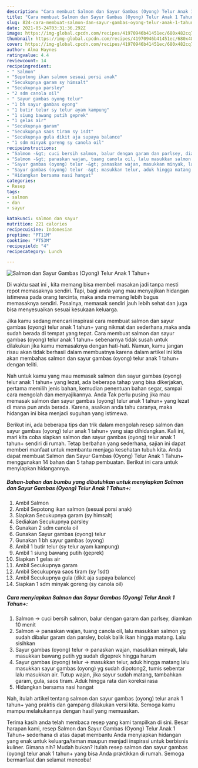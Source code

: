 ```yaml
---
description: "Cara membuat Salmon dan Sayur Gambas (Oyong) Telur Anak 1 Tahun+ yang lezat Untuk Jualan"
title: "Cara membuat Salmon dan Sayur Gambas (Oyong) Telur Anak 1 Tahun+ yang lezat Untuk Jualan"
slug: 824-cara-membuat-salmon-dan-sayur-gambas-oyong-telur-anak-1-tahun-yang-lezat-untuk-jualan
date: 2021-05-24T03:31:36.292Z
image: https://img-global.cpcdn.com/recipes/41970946b41451ec/680x482cq70/salmon-dan-sayur-gambas-oyong-telur-anak-1-tahun-foto-resep-utama.jpg
thumbnail: https://img-global.cpcdn.com/recipes/41970946b41451ec/680x482cq70/salmon-dan-sayur-gambas-oyong-telur-anak-1-tahun-foto-resep-utama.jpg
cover: https://img-global.cpcdn.com/recipes/41970946b41451ec/680x482cq70/salmon-dan-sayur-gambas-oyong-telur-anak-1-tahun-foto-resep-utama.jpg
author: Alma Haynes
ratingvalue: 4.4
reviewcount: 14
recipeingredient:
- " Salmon"
- "Sepotong ikan salmon sesuai porsi anak"
- "Secukupnya garam sy himsalt"
- "Secukupnya parsley"
- "2 sdm canola oil"
- " Sayur gambas oyong telur"
- "1 bh sayur gambas oyong"
- "1 butir telur sy telur ayam kampung"
- "1 siung bawang putih geprek"
- "1 gelas air"
- "Secukupnya garam"
- "Secukupnya saos tiram sy 1sdt"
- "Secukupnya gula dikit aja supaya balance"
- "1 sdm minyak goreng sy canola oil"
recipeinstructions:
- "Salmon -&gt; cuci bersih salmon, balur dengan garam dan parlsey, diamkan 10 menit"
- "Salmon -&gt; panaskan wajan, tuang canola oil, lalu masukkan salmon yg sudah dibalur garam dan parsley, bolak balik ikan hingga matang. Lalu sisihkan"
- "Sayur gambas (oyong) telur -&gt; panaskan wajan, masukkan minyak, lalu masukkan bawang putih yg sudah digeprek hingga harum"
- "Sayur gambas (oyong) telur -&gt; masukkan telur, aduk hingga matang lalu masukkan sayur gambas (oyong) yg sudah dipotong2, tumis sebentar lalu masukkan air. Tutup wajan, jika sayur sudah matang, tambahkan garam, gula, saos tiram. Aduk hingga rata dan koreksi rasa"
- "Hidangkan bersama nasi hangat"
categories:
- Resep
tags:
- salmon
- dan
- sayur

katakunci: salmon dan sayur 
nutrition: 221 calories
recipecuisine: Indonesian
preptime: "PT11M"
cooktime: "PT53M"
recipeyield: "4"
recipecategory: Lunch

---
```



![Salmon dan Sayur Gambas (Oyong) Telur Anak 1 Tahun+](https://img-global.cpcdn.com/recipes/41970946b41451ec/680x482cq70/salmon-dan-sayur-gambas-oyong-telur-anak-1-tahun-foto-resep-utama.jpg)

Di waktu  saat ini , kita memang bisa membeli masakan jadi tanpa mesti repot memasaknya sendiri. Tapi, bagi anda yang mau menyajikan hidangan istimewa pada orang tercinta, maka anda memang lebih bagus memasaknya sendiri. Pasalnya, memasak sendiri jauh lebih sehat dan juga bisa menyesuaikan sesuai kesukaan keluarga.

Jika kamu sedang mencari inspirasi cara membuat salmon dan sayur gambas (oyong) telur anak 1 tahun+ yang nikmat dan sederhana,maka anda sudah berada di tempat yang tepat. Cara membuat salmon dan sayur gambas (oyong) telur anak 1 tahun+  sebenarnya tidak susah untuk dilakukan jika kamu memasaknya dengan hati-hati. Namun, kamu jangan risau akan tidak berhasil dalam membuatnya 
karena dalam artikel ini kita akan membahas salmon dan sayur gambas (oyong) telur anak 1 tahun+ dengan teliti.  



Nah untuk kamu yang mau memasak salmon dan sayur gambas (oyong) telur anak 1 tahun+ yang lezat, ada beberapa tahap yang bisa dikerjakan, pertama memilih jenis bahan, kemudian penentuan bahan segar, sampai cara mengolah dan menyajikannya. Anda Tak perlu pusing jika mau memasak salmon dan sayur gambas (oyong) telur anak 1 tahun+ yang lezat di mana pun anda berada. Karena, asalkan anda  tahu caranya, maka hidangan ini bisa menjadi suguhan yang istimewa.

Berikut ini, ada beberapa tips dan trik dalam mengolah resep salmon dan sayur gambas (oyong) telur anak 1 tahun+ yang siap dihidangkan. Kali ini, mari kita coba siapkan salmon dan sayur gambas (oyong) telur anak 1 tahun+ sendiri di rumah. Tetap berbahan yang sederhana, sajian ini dapat memberi manfaat untuk membantu menjaga kesehatan tubuh kita. Anda dapat membuat Salmon dan Sayur Gambas (Oyong) Telur Anak 1 Tahun+ menggunakan 14 bahan dan 5 tahap pembuatan. Berikut ini cara untuk menyiapkan hidangannya.

<!--inarticleads1-->

##### Bahan-bahan dan bumbu yang dibutuhkan untuk menyiapkan Salmon dan Sayur Gambas (Oyong) Telur Anak 1 Tahun+:

1. Ambil  Salmon
1. Ambil Sepotong ikan salmon (sesuai porsi anak)
1. Siapkan Secukupnya garam (sy himsalt)
1. Sediakan Secukupnya parsley
1. Gunakan 2 sdm canola oil
1. Gunakan  Sayur gambas (oyong) telur
1. Gunakan 1 bh sayur gambas (oyong)
1. Ambil 1 butir telur (sy telur ayam kampung)
1. Ambil 1 siung bawang putih (geprek)
1. Siapkan 1 gelas air
1. Ambil Secukupnya garam
1. Ambil Secukupnya saos tiram (sy 1sdt)
1. Ambil Secukupnya gula (dikit aja supaya balance)
1. Siapkan 1 sdm minyak goreng (sy canola oil)




<!--inarticleads2-->

##### Cara menyiapkan Salmon dan Sayur Gambas (Oyong) Telur Anak 1 Tahun+:

1. Salmon -&gt; cuci bersih salmon, balur dengan garam dan parlsey, diamkan 10 menit
1. Salmon -&gt; panaskan wajan, tuang canola oil, lalu masukkan salmon yg sudah dibalur garam dan parsley, bolak balik ikan hingga matang. Lalu sisihkan
1. Sayur gambas (oyong) telur -&gt; panaskan wajan, masukkan minyak, lalu masukkan bawang putih yg sudah digeprek hingga harum
1. Sayur gambas (oyong) telur -&gt; masukkan telur, aduk hingga matang lalu masukkan sayur gambas (oyong) yg sudah dipotong2, tumis sebentar lalu masukkan air. Tutup wajan, jika sayur sudah matang, tambahkan garam, gula, saos tiram. Aduk hingga rata dan koreksi rasa
1. Hidangkan bersama nasi hangat




Nah, itulah artikel tentang  salmon dan sayur gambas (oyong) telur anak 1 tahun+  yang praktis dan gampang dilakukan versi kita. Semoga kamu mampu melakukannya dengan hasil yang memuaskan. 

Terima kasih anda telah membaca resep yang kami tampilkan di sini. Besar harapan kami, resep  Salmon dan Sayur Gambas (Oyong) Telur Anak 1 Tahun+ sederhana di atas dapat membantu Anda menyiapkan hidangan yang enak untuk keluarga/teman maupun menjadi inspirasi untuk berbisnis kuliner. Gimana nih? Mudah bukan? Itulah resep salmon dan sayur gambas (oyong) telur anak 1 tahun+ yang bisa Anda praktikkan di rumah. Semoga bermanfaat dan selamat mencoba!

